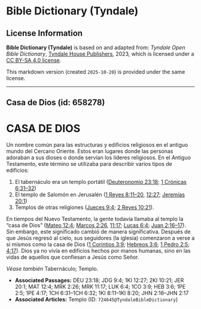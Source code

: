 # Bible Dictionary (Tyndale)

## License Information

**Bible Dictionary (Tyndale)** is based on and adapted from: _Tyndale Open Bible Dictionary_, [Tyndale House Publishers](https://tyndaleopenresources.com/), 2023, which is licensed under a [CC BY-SA 4.0 license](https://creativecommons.org/licenses/by-sa/4.0/legalcode.en).

This markdown version (created `2025-10-20`) is provided under the same license.



--------------------------------

## Casa de Dios (id: 658278)

CASA DE DIOS
============

Un nombre común para las estructuras y edificios religiosos en el antiguo mundo del Cercano Oriente. Estos eran lugares donde las personas adoraban a sus dioses o donde servían los líderes religiosos. En el Antiguo Testamento, este término se utilizaba para describir varios tipos de edificios:

1. El tabernáculo era un templo portátil ([Deuteronomio 23:18](https://ref.ly/Deut23:18); [1 Crónicas 6:31–32](https://ref.ly/1Chr6:31-1Chr6:32))
2. El templo de Salomón en Jerusalén ([1 Reyes 8:11–20](https://ref.ly/1Kgs8:11-1Kgs8:20), [12:27](https://ref.ly/1Kgs12:27); [Jeremías 20:1](https://ref.ly/Jer20:1))
3. Templos de otras religiones ([Jueces 9:4](https://ref.ly/Judg9:4); [2 Reyes 10:21](https://ref.ly/2Kgs10:21)).

En tiempos del Nuevo Testamento, la gente todavía llamaba al templo la “casa de Dios” ([Mateo 12:4](https://ref.ly/Matt12:4); [Marcos 2:26](https://ref.ly/Mark2:26), [11:17](https://ref.ly/Mark11:17); [Lucas 6:4](https://ref.ly/Luke6:4); [Juan 2:16–17](https://ref.ly/John2:16-John2:17)). Sin embargo, este significado cambió de manera significativa. Después de que Jesús regresó al cielo, sus seguidores (la iglesia) comenzaron a verse a sí mismos como la casa de Dios ([1 Corintios 3:9](https://ref.ly/1Cor3:9); [Hebreos 3:6](https://ref.ly/Heb3:6); [1 Pedro 2:5](https://ref.ly/1Pet2:5); [4:17](https://ref.ly/1Pet4:17)). Dios ya no vivía en edificios hechos por manos humanas, sino en las vidas de aquellos que confiesan a Jesús como Señor.

*Véase también* Tabernáculo; Templo.

* **Associated Passages:** DEU 23:18; JDG 9:4; 1KI 12:27; 2KI 10:21; JER 20:1; MAT 12:4; MRK 2:26; MRK 11:17; LUK 6:4; 1CO 3:9; HEB 3:6; 1PE 2:5; 1PE 4:17; 1CH 6:31–1CH 6:32; 1KI 8:11–1KI 8:20; JHN 2:16–JHN 2:17
* **Associated Articles:** Templo (ID: `724645@TyndaleBibleDictionary`)

